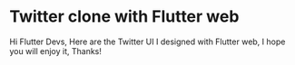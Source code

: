 # Twitter clone with Flutter web

Hi Flutter Devs, Here are the Twitter UI I designed with Flutter web, I hope you will enjoy it, Thanks!



